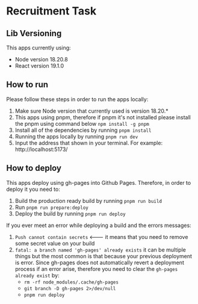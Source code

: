 # Recruitment Task

## Lib Versioning

This apps currently using:

- Node version 18.20.8
- React version 19.1.0

## How to run

Please follow these steps in order to run the apps locally:

1. Make sure Node version that currently used is version 18.20.\*
2. This apps using pnpm, therefore if pnpm it's not installed please install the pnpm using command below
   `npm install -g pnpm`
3. Install all of the dependencies by running `pnpm install`
4. Running the apps locally by running `pnpm run dev`
5. Input the address that shown in your terminal. For example: http://localhost:5173/

## How to deploy

This apps deploy using gh-pages into Github Pages. Therefore, in order to deploy it you need to:

1. Build the production ready build by running `pnpm run build`
2. Run `pnpm run prepare:deploy`
3. Deploy the build by running `pnpm run deploy`

If you ever meet an error while deploying a build and the errors messages:

1. `Push cannot contain secrets` <--- it means that you need to remove some secret value on your build
2. `fatal: a branch named 'gh-pages' already exists` it can be multiple things but the most common is that because your previous deployment is error. Since gh-pages does not automatically revert a deployment process if an error arise, therefore you need to clear the `gh-pages already exist` by:
   - `rm -rf node_modules/.cache/gh-pages`
   - `git branch -D gh-pages 2>/dev/null`
   - `pnpm run deploy`

